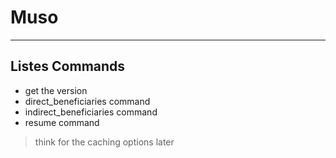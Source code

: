 # Muso
---


## Listes Commands


- get the version
- direct_beneficiaries command
- indirect_beneficiaries command
- resume command


> think for the caching options later
